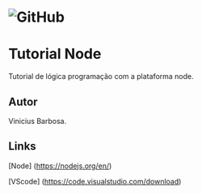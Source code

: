 # ![GitHub](https://img.shields.io/github/license/viniciussantosbarbosa/node)
# Tutorial Node
Tutorial de lógica programação com a plataforma node.
## Autor
Vinicius Barbosa.
## Links 
[Node] (https://nodejs.org/en/)

[VScode] (https://code.visualstudio.com/download)
